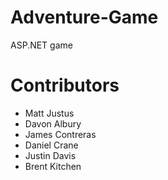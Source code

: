 # Adventure-Game
ASP.NET game

# Contributors
- Matt Justus
- Davon Albury
- James Contreras
- Daniel Crane
- Justin Davis
- Brent Kitchen
